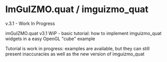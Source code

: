 # ImGuIZMO.quat / imguizmo_quat 

v.3.1 - Work In Progress

imGuIZMO.quat v3.1 WiP - basic tutorial: how to implement imguizmo_quat widgets in a easy OpenGL "cube" example

Tutorial is work in progress: examples are available, but they can still present inaccuracies as well as the new version of imguizmo_quat 



